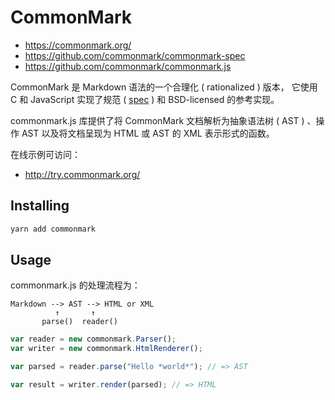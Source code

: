 # CommonMark

- <https://commonmark.org/>
- <https://github.com/commonmark/commonmark-spec>
- <https://github.com/commonmark/commonmark.js>

CommonMark 是 Markdown 语法的一个合理化 ( rationalized ) 版本，
它使用 C 和 JavaScript 实现了规范 ( [spec] ) 和 BSD-licensed 的参考实现。

[spec]: <http://spec.commonmark.org/>

commonmark.js 库提供了将 CommonMark 文档解析为抽象语法树 ( AST ) 、操作 AST 以及将文档呈现为 HTML 或 AST 的 XML 表示形式的函数。

在线示例可访问：

- <http://try.commonmark.org/>


## Installing

```sh
yarn add commonmark
```

## Usage

commonmark.js 的处理流程为：

```
Markdown --> AST --> HTML or XML
          ↑       ↑
       parse()  reader()
```

```js
var reader = new commonmark.Parser();
var writer = new commonmark.HtmlRenderer();

var parsed = reader.parse("Hello *world*"); // => AST

var result = writer.render(parsed); // => HTML
```
